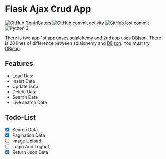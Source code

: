 # Flask Ajax Crud App

 ![GitHub Contributors](https://img.shields.io/github/contributors/jakbin/flask-ajax)
 ![GitHub commit activity](https://img.shields.io/github/commit-activity/m/jakbin/flask-ajax)
 ![GitHub last commit](https://img.shields.io/github/last-commit/jakbin/flask-ajax)
 ![Python 3](https://img.shields.io/badge/python-3-yellow.svg)

There is two app 1st app unses sqlalchemy and 2nd app uses [DBjson](https://github.com/jakbin/dbjson). There is 28 lines of difference between sqlalchemy and [DBjson](https://github.com/jakbin/dbjson). You must try [DBjson](https://github.com/jakbin/dbjson). 

## Features

- Load Data
- Insert Data
- Update Data
- Delete Data
- Search Data
- Live search Data 

## Todo-List

- [x] Search Data
- [x] Pagination Data
- [ ] Image Upload
- [ ] Login And Logout
- [x] Return Json Data

